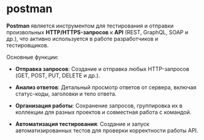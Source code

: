 # postman

**Postman** является инструментом для тестирования и отправки произвольных **HTTP/HTTPS-запросов** к **API** (REST, GraphQL, SOAP и др.), что активно используется в работе разработчиков и тестировщиков.  

Основные функции:  
- **Отправка запросов**: Создание и отправка любых HTTP-запросов (GET, POST, PUT, DELETE и др.).

- **Анализ ответов**: Детальный просмотр ответов от сервера, включая статус-коды, заголовки и тело ответа.

- **Организация работы**: Сохранение запросов, группировка их в коллекции для разных проектов и совместная работа с командой.

- **Автоматизация тестирования**: Создание и запуск автоматизированных тестов для проверки корректности работы API.